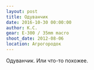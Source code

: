 ```yaml
---
layout: post
title: Одуванчик
date: 2016-10-30 00:00:00
author: К.С.
gear: E-300 / 35mm macro
shoot_date: 2012-08-06
location: Агрогородок
---
```


Одуванчик. Или что-то похожее.
